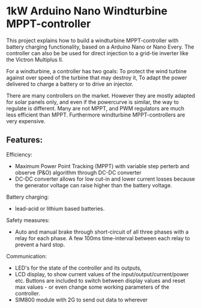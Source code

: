 # 1kW Arduino Nano Windturbine MPPT-controller
This project explains how to build a windturbine MPPT-controller with battery charging functionality, based on a Arduino Nano or Nano Every.
The controller can also be be used for direct injection to a grid-tie inverter like the Victron Multiplus II.

For a windturbine, a controller has two goals: 
To protect the wind turbine against over speed of the turbine that may destroy it,
To adapt the power delivered to charge a battery or to drive an injector. 

There are many controllers on the market. However they are mostly adapted for solar panels only, and even if the powercurve is similar, the way to regulate is different. Many are not MPPT, and PWM regulators are much less efficient than MPPT. Furthermore  windturbine MPPT-controllers are very expensive. 

## Features:  
Efficiency:  
- Maximum Power Point Tracking (MPPT) with variable step perterb and observe (P&O) algorithm through DC-DC converter
- DC-DC converter allows for low cut-in and lower current losses because the generator voltage can raise higher than the battery voltage.

Battery charging:  
- lead-acid or lithium based batteries.

Safety measures:  
- Auto and manual brake through short-circuit of all three phases with a relay for each phase. A few 100ms time-interval between each relay to prevent a hard stop.

Communication:  
- LED's for the state of the controller and its outputs, 
- LCD display, to show current values of the input/output/current/power etc. Buttons are included to switch between display values and reset max values - or
even change some working parameters of the controller.
- SIM800 module with 2G to send out data to wherever






